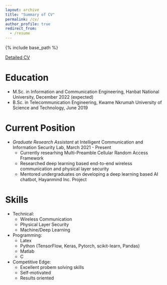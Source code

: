 ```yaml
---
layout: archive
title: "Summary of CV"
permalink: /cv/
author_profile: true
redirect_from:
  - /resume
---
```

{% include base_path %}

[Detailed CV](/files/CV.pdf)

Education
======
* M.Sc. in Information and Communication Engineering, Hanbat National University, December 2022 (expected)
* B.Sc. in Telecommunication Engineering, Kwame Nkrumah University of Science and Technology, June 2019

Current Position
======
* _Graduate Research Assistant_ at Intelligent Communication  and Information Security Lab, March 2021 - Present 
  * Currently researhing Multi-Preamble Cellular Random Access Framework
  * Researched deep learning based end-to-end wireless communication and physical layer security
  * Mentored undergraduates on developing a deep learning based AI chatbot, Hayanmind Inc. Project
 

Skills
======
* Technical:
  * Wireless Communication
  * Physical Layer Security
  * Machine/Deep Learning
* Programming: 
  * Latex
  * Python (TensorFlow, Keras, Pytorch, scikit-learn, Pandas)
  * Matlab
  * C
* Competitive Edge: 
  * Excellent probem solving skills
  * Self-motivated
  * Results oriented

